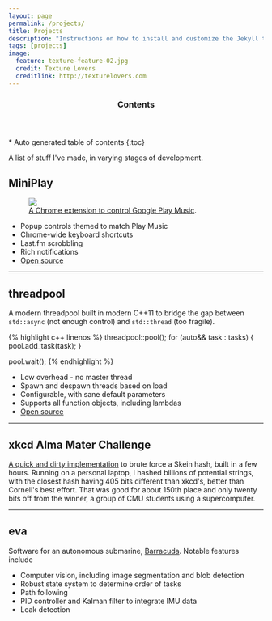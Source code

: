 ```yaml
---
layout: page
permalink: /projects/
title: Projects
description: "Instructions on how to install and customize the Jekyll theme Minimal Mistakes."
tags: [projects]
image:
  feature: texture-feature-02.jpg
  credit: Texture Lovers
  creditlink: http://texturelovers.com
---
```


<section id="table-of-contents" class="toc">
  <header>
    <h3 >Contents</h3>
  </header>
<div id="drawer" markdown="1">
*  Auto generated table of contents
{:toc}
</div>
</section><!-- /#table-of-contents -->

A list of stuff I've made, in varying stages of development.

## MiniPlay

<figure>
  <a href="https://chrome.google.com/webstore/detail/miniplay/dfddfiedihbijfeacjamchlliogmjjnd" target="_blank"><img src="{{ site.url }}/images/miniplay.jpg"></a>
  <figcaption><a href="https://chrome.google.com/webstore/detail/miniplay/dfddfiedihbijfeacjamchlliogmjjnd" target="_blank" title="MiniPlay">A Chrome extension to control Google Play Music</a>.</figcaption>
</figure>

* Popup controls themed to match Play Music
* Chrome-wide keyboard shortcuts
* Last.fm scrobbling
* Rich notifications
* [Open source](https://github.com/iambald/MiniPlay)

---

## threadpool

A modern threadpool built in modern C++11 to bridge the gap between `std::async` (not enough control) and `std::thread` (too fragile).

{% highlight c++ linenos %}
  threadpool::pool();
  for (auto&& task : tasks) {
    pool.add_task(task);
  }

  pool.wait();
{% endhighlight %}

* Low overhead - no master thread
* Spawn and despawn threads based on load
* Configurable, with sane default parameters
* Supports all function objects, including lambdas
* [Open source](https://github.com/iambald/threadpool)

---

## xkcd Alma Mater Challenge

[A quick and dirty implementation](https://github.com/iambald/Skein) to brute force a Skein hash, built in a few hours. Running on a personal laptop, I hashed billions of potential strings, with the closest hash having 405 bits different than xkcd's, better than Cornell's best effort. That was good for about 150th place and only twenty bits off from the winner, a group of CMU students using a supercomputer.

---

## eva

Software for an autonomous submarine, [Barracuda](http://avbotz.com). Notable features include

* Computer vision, including image segmentation and blob detection
* Robust state system to determine order of tasks
* Path following
* PID controller and Kalman filter to integrate IMU data
* Leak detection


